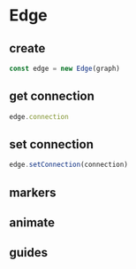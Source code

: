 # Edge

## create

```ts
const edge = new Edge(graph)
```

## get connection

```ts
edge.connection
```

## set connection

```ts
edge.setConnection(connection)
```

## markers

## animate

## guides

